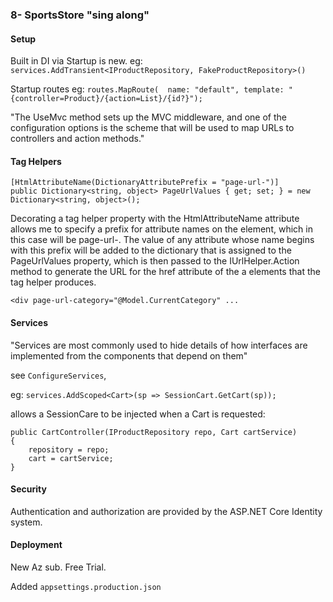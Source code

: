 ### 8- SportsStore "sing along"

#### Setup

Built in DI via Startup is new. eg: `services.AddTransient<IProductRepository, FakeProductRepository>()`

Startup routes eg: `routes.MapRoute(  name: "default", template: "{controller=Product}/{action=List}/{id?}");`

"The UseMvc method sets up the MVC middleware, and one of the configuration options is the scheme that will be used to map URLs to controllers and action methods."


#### Tag Helpers

```
[HtmlAttributeName(DictionaryAttributePrefix = "page-url-")]
public Dictionary<string, object> PageUrlValues { get; set; } = new Dictionary<string, object>();
```

Decorating a tag helper property with the HtmlAttributeName attribute allows me to specify a prefix for attribute names on the element, 
which in this case will be page-url-. 
The value of any attribute whose name begins with this prefix will be added to the dictionary that is assigned to the PageUrlValues property, 
which is then passed to the IUrlHelper.Action method to generate the URL for the href attribute of the a elements that the tag helper produces. 

`<div page-url-category="@Model.CurrentCategory" ...`

#### Services

"Services are most commonly used to hide details of how interfaces are implemented from the components that depend on them"

see `ConfigureServices`, 

eg: `services.AddScoped<Cart>(sp => SessionCart.GetCart(sp));`

allows a SessionCare to be injected when a Cart is requested:
```
public CartController(IProductRepository repo, Cart cartService)
{
    repository = repo;
    cart = cartService;
}
```

#### Security

Authentication and authorization are provided by the ASP.NET Core Identity system.


#### Deployment

New Az sub. Free Trial.

Added `appsettings.production.json` 